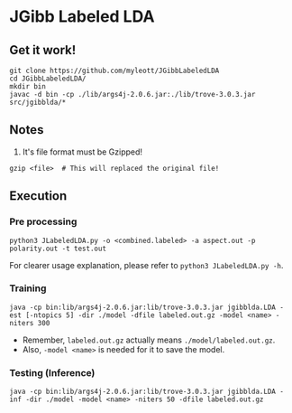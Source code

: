 # JGibb Labeled LDA


## Get it work!

```
git clone https://github.com/myleott/JGibbLabeledLDA
cd JGibbLabeledLDA/
mkdir bin
javac -d bin -cp ./lib/args4j-2.0.6.jar:./lib/trove-3.0.3.jar src/jgibblda/*
```

## Notes

1. It's file format must be Gzipped!
```
gzip <file>  # This will replaced the original file!
```

## Execution

### Pre processing

```
python3 JLabeledLDA.py -o <combined.labeled> -a aspect.out -p polarity.out -t test.out
```

For clearer usage explanation, please refer to `python3 JLabeledLDA.py -h`.

### Training

```
java -cp bin:lib/args4j-2.0.6.jar:lib/trove-3.0.3.jar jgibblda.LDA -est [-ntopics 5] -dir ./model -dfile labeled.out.gz -model <name> -niters 300
```

* Remember, `labeled.out.gz` actually means `./model/labeled.out.gz`.
* Also, `-model <name>` is needed for it to save the model.

### Testing (Inference)

```
java -cp bin:lib/args4j-2.0.6.jar:lib/trove-3.0.3.jar jgibblda.LDA -inf -dir ./model -model <name> -niters 50 -dfile labeled.out.gz
```


